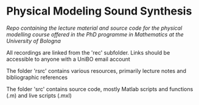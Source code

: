 # Physical Modeling Sound Synthesis

*Repo containing the lecture material and source code for the physical modelling course offered in the PhD programme in Mathematics at the University of Bologna*

All recordings are linked from the 'rec' subfolder. Links should be accessible to anyone with a UniBO email account

The folder 'rsrc' contains various resources, primarily lecture notes and bibliographic references

The folder 'src' contains source code, mostly Matlab scripts and functions (.m) and live scripts (.mxl)
